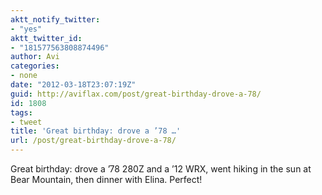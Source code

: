 ```yaml
---
aktt_notify_twitter:
- "yes"
aktt_twitter_id:
- "181577563808874496"
author: Avi
categories:
- none
date: "2012-03-18T23:07:19Z"
guid: http://aviflax.com/post/great-birthday-drove-a-78/
id: 1808
tags:
- tweet
title: 'Great birthday: drove a ’78 …'
url: /post/great-birthday-drove-a-78/
---
```

Great birthday: drove a ’78 280Z and a ’12 WRX, went hiking in the sun at Bear Mountain, then dinner with Elina. Perfect!